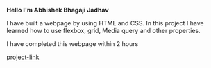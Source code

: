 **Hello I'm Abhishek Bhagaji Jadhav**

I have built a webpage by using HTML and CSS.
In this project I have learned how to use flexbox, grid, Media query and
other properties.

I have completed this webpage within 2 hours

[project-link](https://abhi17.netlify.app/)
